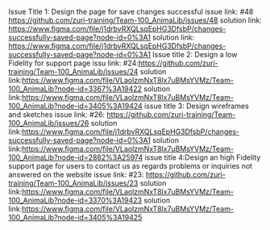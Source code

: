 Issue Title 1: Design the page for save changes successful
issue link: #48 https://github.com/zuri-training/Team-100_AnimaLib/issues/48
solution link: https://www.figma.com/file/j1drbvRXQLsqEpHG3DfsbP/changes-successfully-saved-page?node-id=0%3A1
solution link: https://www.figma.com/file/j1drbvRXQLsqEpHG3DfsbP/changes-successfully-saved-page?node-id=0%3A1
Issue title 2: Design a low Fidelity for support page
issu link: #24:https://github.com/zuri-training/Team-100_AnimaLib/issues/24
solution link:https://www.figma.com/file/VLaolzmNxT8lx7uBMsYVMz/Team-100_AnimaLib?node-id=3367%3A19422
solution link:https://www.figma.com/file/VLaolzmNxT8lx7uBMsYVMz/Team-100_AnimaLib?node-id=3405%3A19424
issue title 3: Design wireframes and sketches
issue link: #26: https://github.com/zuri-training/Team-100_AnimaLib/issues/26
solution link:https://www.figma.com/file/j1drbvRXQLsqEpHG3DfsbP/changes-successfully-saved-page?node-id=0%3A1
solution link:https://www.figma.com/file/VLaolzmNxT8lx7uBMsYVMz/Team-100_AnimaLib?node-id=2882%3A25974
issue title 4:Design an high Fidelity support page for users to contact us as regards problems or inquiries not answered on the website
issue link: #23: https://github.com/zuri-training/Team-100_AnimaLib/issues/23
solution link:https://www.figma.com/file/VLaolzmNxT8lx7uBMsYVMz/Team-100_AnimaLib?node-id=3370%3A19423
solution link:https://www.figma.com/file/VLaolzmNxT8lx7uBMsYVMz/Team-100_AnimaLib?node-id=3405%3A19425
